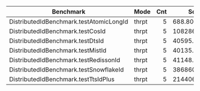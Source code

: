 | Benchmark                              | Mode  | Cnt |          Score           |        Error        | Units  |
|----------------------------------------|-------|----:|--------------------------|---------------------|--------|
| DistributedIdBenchmark.testAtomicLongId | thrpt |   5 |              688.809    |            58.427   | ops/s  |
| DistributedIdBenchmark.testCosId         | thrpt |   5 |         10828663.347    |        934732.694   | ops/s  |
| DistributedIdBenchmark.testDtsId         | thrpt |   5 |            40595.573    |          4045.632   | ops/s  |
| DistributedIdBenchmark.testMistId        | thrpt |   5 |            40135.863    |          1823.852   | ops/s  |
| DistributedIdBenchmark.testRedissonId    | thrpt |   5 |            41148.420    |           924.560   | ops/s  |
| DistributedIdBenchmark.testSnowflakeId   | thrpt |   5 |          3868605.692    |        439559.405   | ops/s  |
| DistributedIdBenchmark.testTtsIdPlus     | thrpt |   5 |       214406980.467     |       7598339.269   | ops/s  |